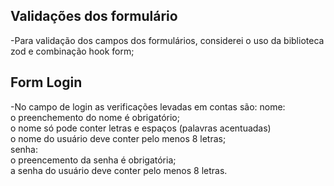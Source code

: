## Validações dos formulário  
-Para validação dos campos dos formulários, considerei o uso da biblioteca zod e combinação hook form;

## Form Login  
-No campo de login as verificações levadas em contas são:
nome:   
o preenchemento do nome é obrigatório;  
o nome só pode conter letras e espaços (palavras acentuadas)  
o nome do usuário deve conter pelo menos 8 letras;  
senha:  
o preencemento da senha é obrigatória;  
a senha do usuário deve conter pelo menos 8 letras.
